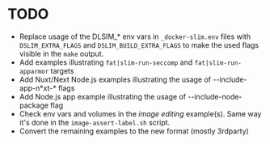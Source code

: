 # TODO

- Replace usage of the DLSIM_\* env vars in `_docker-slim.env` files with `DSLIM_EXTRA_FLAGS` and `DSLIM_BUILD_EXTRA_FLAGS` to make the used flags visible in the `make` output.
- Add examples illustrating `fat|slim-run-seccomp` and `fat|slim-run-apparmor` targets
- Add Nuxt/Next Node.js examples illustrating the usage of --include-app-n\*xt-\* flags
- Add Node.js app example illustrating the usage of --include-node-package flag
- Check env vars and volumes in the _image editing_ example(s). Same way it's done in the `image-assert-label.sh` script.
- Convert the remaining examples to the new format (mostly 3rdparty)
